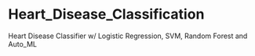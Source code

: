 # Heart_Disease_Classification
Heart Disease Classifier w/ Logistic Regression, SVM, Random Forest and Auto_ML
